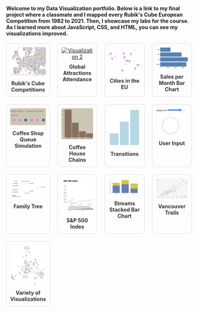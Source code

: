 

#### Welcome to my Data Visualization portfolio. Below is a link to my final project where a classmate and I mapped every Rubik's Cube European Competition from 1982 to 2021. Then, I showcase my labs for the course. As I learned more about JavaScript, CSS, and HTML, you can see my visualizations improved. 

<style>
  .viz-grid {
    display: grid;
    grid-template-columns: repeat(4, 1fr);
    gap: 20px;
    text-align: center;
  }
  .viz-item {
    border: 1px solid #ddd;
    border-radius: 8px;
    padding: 10px;
    transition: transform 0.2s ease;
  }
  .viz-item:hover {
    transform: scale(1.03);
  }
  .viz-img {
    width: 100%;
    height: auto;
    border-radius: 4px;
  }
  .viz-title {
    margin-top: 10px;
    font-weight: bold;
    text-decoration: none;
    color: #333;
    display: inline-block;
  }
  .viz-title:hover {
    text-decoration: underline;
  }
</style>

<div class="viz-grid">

  <div class="viz-item">
    <a href="final/index.html">
      <img src="assets/rubik.png" alt="Visualization 1" class="viz-img">
      <div class="viz-title">Rubik's Cube Competitions</div>
    </a>
  </div>

  <div class="viz-item">
    <a href="labs/lab1/index.html">
      <img src="assets/vis2.png" alt="Visualization 2" class="viz-img">
      <div class="viz-title">Global Attractions Attendance</div>
    </a>
  </div>

  <div class="viz-item">
    <a href="labs/lab2/index.html">
      <img src="assets/eu.png" alt="Visualization 3" class="viz-img">
      <div class="viz-title">Cities in the EU</div>
    </a>
  </div>

  <div class="viz-item">
    <a href="labs/lab3/index.html">
      <img src="assets/sales.png" alt="Visualization 4" class="viz-img">
      <div class="viz-title">Sales per Month Bar Chart</div>
    </a>
  </div>

  <div class="viz-item">
    <a href="labs/lab4/activity1/activity1.html">
      <img src="assets/queue.png" alt="Visualization 5" class="viz-img">
      <div class="viz-title">Coffee Shop Queue Simulation</div>
    </a>
  </div>

  <div class="viz-item">
    <a href="labs/lab4/activity2/activity2.html">
      <img src="assets/coffee.png" alt="Visualization 5" class="viz-img">
      <div class="viz-title">Coffee House Chains</div>
    </a>
  </div>

  <div class="viz-item">
    <a href="labs/lab5/activity1/transitions.html">
      <img src="assets/transition.png" alt="Visualization 6" class="viz-img">
      <div class="viz-title">Transitions</div>
    </a>
  </div>

  <div class="viz-item">
    <a href="labs/lab5/activity1/extra.html">
      <img src="assets/user.png" alt="Visualization 6" class="viz-img">
      <div class="viz-title">User Input</div>
    </a>
  </div>

  <div class="viz-item">
    <a href="labs/lab5/activity2/tree.html">
      <img src="assets/tree.png" alt="Visualization 6" class="viz-img">
      <div class="viz-title">Family Tree</div>
    </a>
  </div>

  <div class="viz-item">
    <a href="labs/lab6/stock-skeleton/index.html">
      <img src="assets/sp.png" alt="Visualization 7" class="viz-img">
      <div class="viz-title">S&P 500 Index</div>
    </a>
  </div>

  <div class="viz-item">
    <a href="labs/lab6/stream-stacks/index.html">
      <img src="assets/stack.png" alt="Visualization 7" class="viz-img">
      <div class="viz-title">Streams Stacked Bar Chart</div>
    </a>
  </div>

  <div class="viz-item">
    <a href="labs/lab6/trails-skeleton/index.html">
      <img src="assets/trails.png" alt="Visualization 7" class="viz-img">
      <div class="viz-title">Vancouver Trails</div>
    </a>
  </div>

  <div class="viz-item">
    <a href="labs/lab7/index.html">
      <img src="assets/graph.png" alt="Visualization 8" class="viz-img">
      <div class="viz-title">Variety of Visualizations</div>
    </a>
  </div>

</div>

